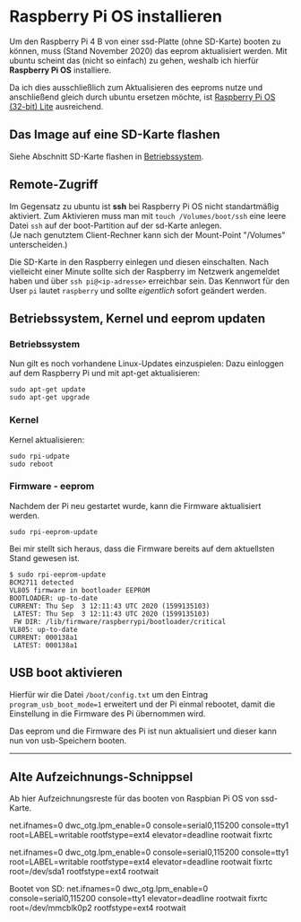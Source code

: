 # Raspberry Pi OS installieren

Um den Raspberry Pi 4 B von einer ssd-Platte (ohne SD-Karte) booten zu können, muss (Stand November 2020) das eeprom aktualisiert werden. Mit ubuntu scheint das (nicht so einfach) zu gehen, weshalb ich hierfür **Raspberry Pi OS** installiere.

Da ich dies ausschließlich zum Aktualisieren des eeproms nutze und anschließend gleich durch ubuntu ersetzen möchte, ist [Raspberry Pi OS (32-bit) Lite](https://www.raspberrypi.org/downloads/raspbian) ausreichend.

## Das Image auf eine SD-Karte flashen
Siehe Abschnitt SD-Karte flashen in [Betriebssystem](./betriebssystem.md).

## Remote-Zugriff
Im Gegensatz zu ubuntu ist **ssh** bei Raspberry Pi OS nicht standartmäßig aktiviert. Zum Aktivieren muss man mit `touch /Volumes/boot/ssh` eine leere Datei `ssh` auf der boot-Partition auf der sd-Karte anlegen.  
(Je nach genutztem Client-Rechner kann sich der Mount-Point "/Volumes" unterscheiden.)

Die SD-Karte in den Raspberry einlegen und diesen einschalten. Nach vielleicht einer Minute sollte sich der Raspberry im Netzwerk angemeldet haben und über `ssh pi@<ip-adresse>` erreichbar sein. Das Kennwort für den User `pi` lautet `raspberry` und sollte _eigentlich_ sofort geändert werden.

## Betriebssystem, Kernel und eeprom updaten
### Betriebssystem
Nun gilt es noch vorhandene Linux-Updates einzuspielen:
Dazu einloggen auf dem Raspberry Pi und mit apt-get aktualisieren:
```
sudo apt-get update
sudo apt-get upgrade
```

### Kernel
Kernel aktualisieren:
```
sudo rpi-udpate
sudo reboot
```

### Firmware -  eeprom
Nachdem der Pi neu gestartet wurde, kann die Firmware aktualisiert werden. 
```
sudo rpi-eeprom-update
```
Bei mir stellt sich heraus, dass die Firmware bereits auf dem aktuellsten Stand gewesen ist.

```
$ sudo rpi-eeprom-update
BCM2711 detected
VL805 firmware in bootloader EEPROM
BOOTLOADER: up-to-date
CURRENT: Thu Sep  3 12:11:43 UTC 2020 (1599135103)
 LATEST: Thu Sep  3 12:11:43 UTC 2020 (1599135103)
 FW DIR: /lib/firmware/raspberrypi/bootloader/critical
VL805: up-to-date
CURRENT: 000138a1
 LATEST: 000138a1
```

## USB boot aktivieren
Hierfür wir die Datei `/boot/config.txt` um den Eintrag `program_usb_boot_mode=1` erweitert und der Pi einmal rebootet, damit die Einstellung in die Firmware des Pi übernommen wird.

Das eeprom und die Firmware des Pi ist nun aktualisiert und dieser kann nun von usb-Speichern booten.


---


## Alte Aufzeichnungs-Schnippsel
Ab hier Aufzeichnungsreste für das booten von Raspbian Pi OS von ssd-Karte.


net.ifnames=0 dwc_otg.lpm_enable=0 console=serial0,115200 console=tty1 root=LABEL=writable rootfstype=ext4 elevator=deadline rootwait fixrtc


net.ifnames=0 dwc_otg.lpm_enable=0 console=serial0,115200 console=tty1 root=LABEL=writable rootfstype=ext4 elevator=deadline rootwait fixrtc root=/dev/sda1 rootfstype=ext4 rootwait


Bootet von SD:
net.ifnames=0 dwc_otg.lpm_enable=0 console=serial0,115200 console=tty1 elevator=deadline rootwait fixrtc root=/dev/mmcblk0p2 rootfstype=ext4 rootwait


